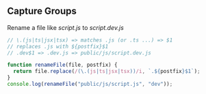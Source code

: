 ## Capture Groups

Rename a file like _script.js_ to _script.dev.js_

```js
// \.(js|ts|jsx|tsx) => matches .js (or .ts ...) => $1
// replaces .js with ${postfix}$1
// .dev$1 => .dev.js => public/js/script.dev.js

function renameFile(file, postfix) {
  return file.replace(/(\.(js|ts|jsx|tsx))/i, `.${postfix}$1`);
}
console.log(renameFile("public/js/script.js", "dev"));
```
